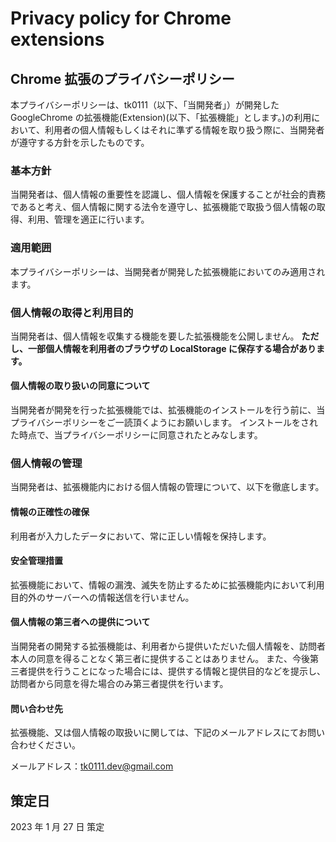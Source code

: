 # Privacy policy for Chrome extensions

## Chrome 拡張のプライバシーポリシー

本プライバシーポリシーは、tk0111（以下、「当開発者」）が開発した GoogleChrome の拡張機能(Extension)(以下、「拡張機能」とします。)の利用において、利用者の個人情報もしくはそれに準ずる情報を取り扱う際に、当開発者が遵守する方針を示したものです。

### 基本方針

当開発者は、個人情報の重要性を認識し、個人情報を保護することが社会的責務であると考え、個人情報に関する法令を遵守し、拡張機能で取扱う個人情報の取得、利用、管理を適正に行います。

### 適用範囲

本プライバシーポリシーは、当開発者が開発した拡張機能においてのみ適用されます。

### 個人情報の取得と利用目的

当開発者は、個人情報を収集する機能を要した拡張機能を公開しません。
**ただし、一部個人情報を利用者のブラウザの LocalStorage に保存する場合があります。**

#### 個人情報の取り扱いの同意について

当開発者が開発を行った拡張機能では、拡張機能のインストールを行う前に、当プライバシーポリシーをご一読頂くようにお願いします。
インストールをされた時点で、当プライバシーポリシーに同意されたとみなします。

### 個人情報の管理

当開発者は、拡張機能内における個人情報の管理について、以下を徹底します。

#### 情報の正確性の確保

利用者が入力したデータにおいて、常に正しい情報を保持します。

#### 安全管理措置

拡張機能において、情報の漏洩、滅失を防止するために拡張機能内において利用目的外のサーバーへの情報送信を行いません。

#### 個人情報の第三者への提供について

当開発者の開発する拡張機能は、利用者から提供いただいた個人情報を、訪問者本人の同意を得ることなく第三者に提供することはありません。
また、今後第三者提供を行うことになった場合には、提供する情報と提供目的などを提示し、訪問者から同意を得た場合のみ第三者提供を行います。

#### 問い合わせ先

拡張機能、又は個人情報の取扱いに関しては、下記のメールアドレスにてお問い合わせください。

メールアドレス：tk0111.dev@gmail.com

## 策定日

2023 年 1 月 27 日 策定
